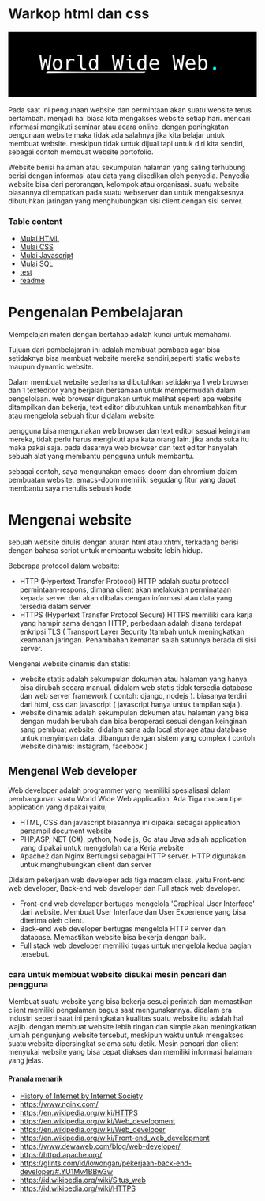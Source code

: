 # Warkop html dan css

![image](../aset/01.png)

Pada saat ini pengunaan website dan permintaan akan suatu website terus bertambah.
menjadi hal biasa kita mengakses website setiap hari. mencari informasi mengikuti
seminar atau acara online. dengan peningkatan pengunaan website maka tidak ada salahnya
jika kita belajar untuk membuat website. meskipun tidak untuk dijual tapi untuk diri kita sendiri, sebagai contoh membuat website portofolio.

Website berisi halaman atau sekumpulan halaman yang saling terhubung berisi dengan informasi atau data yang disedikan oleh penyedia. Penyedia website bisa dari perorangan, kelompok atau organisasi. suatu website biasannya ditempatkan pada suatu webserver dan untuk mengaksesnya dibutuhkan jaringan yang menghubungkan sisi client dengan sisi server.

### Table content

- [Mulai HTML](../document/html/)
- [Mulai CSS](../document/css/)
- [Mulai Javascript](../document/javascript/)
- [Mulai SQL](../document/sql/)
- [test](./docs/test.md)
- [readme](../README.MD)

# Pengenalan Pembelajaran

Mempelajari materi dengan bertahap adalah kunci untuk memahami.

Tujuan dari pembelajaran ini adalah membuat pembaca agar bisa setidaknya bisa membuat website mereka sendiri,seperti static website maupun dynamic website.

Dalam membuat website sederhana dibutuhkan setidaknya 1 web browser dan 1 texteditor yang berjalan bersamaan untuk mempermudah dalam pengelolaan.
web browser digunakan untuk melihat seperti apa website ditampilkan dan bekerja, text editor dibutuhkan untuk menambahkan fitur atau mengelola sebuah fitur didalam website. 

pengguna bisa mengunakan web browser dan text editor sesuai keinginan mereka, tidak perlu harus mengikuti apa kata orang lain. jika anda suka itu maka pakai saja.
pada dasarnya web browser dan text editor hanyalah sebuah alat yang membantu pengguna untuk membantu.

sebagai contoh, saya mengunakan emacs-doom dan chromium dalam pembuatan website. emacs-doom memiliki segudang fitur yang dapat membantu saya menulis sebuah kode.

# Mengenai website

sebuah website ditulis dengan aturan html atau xhtml, terkadang berisi dengan bahasa script untuk membantu website lebih hidup.

Beberapa protocol dalam website:
- HTTP (Hypertext Transfer Protocol)
HTTP adalah suatu protocol permintaan-respons, dimana client akan melakukan perminataan kepada server dan akan dibalas dengan informasi atau data yang tersedia dalam server.
- HTTPS (Hypertext Transfer Protocol Secure)
HTTPS memiliki cara kerja yang hampir sama dengan HTTP, perbedaan adalah disana terdapat enkripsi TLS ( Transport Layer Security )tambah untuk meningkatkan keamanan jaringan. Penambahan kemanan salah satunnya berada di sisi server.

Mengenai website dinamis dan statis:
- website statis
adalah sekumpulan dokumen atau halaman yang hanya bisa dirubah secara manual. didalam web statis tidak tersedia database dan web server framework ( contoh: django, nodejs ). biasanya terdiri dari html, css dan javascript ( javascript hanya untuk tampilan saja ).
- website dinamis
adalah sekumpulan dokumen atau halaman yang bisa dengan mudah berubah dan bisa beroperasi sesuai dengan keinginan sang pembuat website. didalam sana ada local storage atau database untuk menyimpan data. dibangun dengan sistem yang complex ( contoh website dinamis: instagram, facebook )

## Mengenal Web developer
Web developer adalah programmer yang memiliki spesialisasi dalam pembangunan suatu World Wide Web application. Ada Tiga macam tipe application yang dipakai yaitu;
- HTML, CSS dan javascript biasannya ini dipakai sebagai application penampil document website
- PHP,ASP, NET (C#), python, Node.js, Go atau Java adalah application yang dipakai untuk mengelolah cara Kerja website
- Apache2 dan Nginx Berfungsi sebagai HTTP server. HTTP digunakan untuk menghubungkan client dan server


Didalam pekerjaan web developer ada tiga macam class, yaitu Front-end web developer, Back-end web developer dan Full stack web developer.

- Front-end web developer bertugas mengelola 'Graphical User Interface' dari website. Membuat User Interface dan User Experience yang bisa diterima oleh client.
- Back-end web developer bertugas mengelola HTTP server dan database. Memastikan website bisa bekerja dengan baik.
- Full stack web developer memiliki tugas untuk mengelola kedua bagian tersebut.

### cara untuk membuat website disukai mesin pencari dan pengguna
Membuat suatu website yang bisa bekerja sesuai perintah dan memastikan client memiliki pengalaman bagus saat mengunakannya. didalam era industri seperti saat ini peningkatan kualitas suatu website itu adalah hal wajib. dengan membuat website lebih ringan dan simple akan meningkatkan jumlah pengunjung website tersebut, meskipun waktu untuk mengakses suatu website dipersingkat selama satu detik.
Mesin pencari dan client menyukai website yang bisa cepat diakses dan memiliki informasi halaman yang jelas.

#### Pranala menarik
- [History of Internet by Internet Society](https://www.internethalloffame.org/brief-history-internet)
- https://www.nginx.com/
- https://en.wikipedia.org/wiki/HTTPS
- https://en.wikipedia.org/wiki/Web_development
- https://en.wikipedia.org/wiki/Web_developer
- https://en.wikipedia.org/wiki/Front-end_web_development
- https://www.dewaweb.com/blog/web-developer/
- https://httpd.apache.org/
- https://glints.com/id/lowongan/pekerjaan-back-end-developer/#.YU1Mv4BBw3w
- <https://id.wikipedia.org/wiki/Situs_web>
- <https://id.wikipedia.org/wiki/HTTPS>

